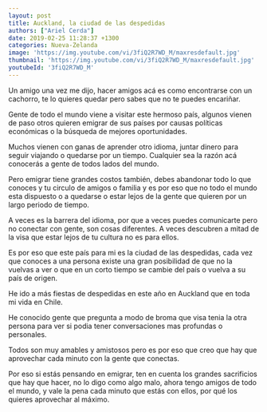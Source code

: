 ```yaml
---
layout: post
title: Auckland, la ciudad de las despedidas
authors: ["Ariel Cerda"]
date: 2019-02-25 11:28:37 +1300
categories: Nueva-Zelanda
image: 'https://img.youtube.com/vi/3fiQ2R7WD_M/maxresdefault.jpg'
thumbnail: 'https://img.youtube.com/vi/3fiQ2R7WD_M/maxresdefault.jpg'
youtubeId: '3fiQ2R7WD_M'
---
```

Un amigo una vez me dijo, hacer amigos acá es como encontrarse con un cachorro, te lo quieres quedar pero sabes que no te puedes encariñar.

Gente de todo el mundo viene a visitar este hermoso país, algunos vienen de paso otros quieren emigrar de sus países por causas políticas económicas o la búsqueda de mejores oportunidades.

Muchos vienen con ganas de aprender otro idioma, juntar dinero para seguir viajando o quedarse por un tiempo. Cualquier sea la razón acá conocerás a gente de todos lados del mundo.

Pero emigrar tiene grandes costos también, debes abandonar todo lo que conoces y tu circulo de amigos o familia y es por eso que no todo el mundo esta dispuesto o a quedarse o estar lejos de la gente que quieren por un largo periodo de tiempo.

A veces es la barrera del idioma, por que a veces puedes comunicarte pero no conectar con gente, son cosas diferentes. A veces descubren a mitad de la visa que estar lejos de tu cultura no es para ellos.

Es por eso que este país para mi es la ciudad de las despedidas, cada vez que conoces a una persona existe una gran posibilidad de que no la vuelvas a ver o que en un corto tiempo se cambie del país o vuelva a su país de origen.

He ido a más fiestas de despedidas en este año en Auckland que en toda mi vida en Chile.

He conocido gente que pregunta a modo de broma que visa tenia la otra persona para ver si podia tener conversaciones mas profundas o personales.

Todos son muy amables y amistosos pero es por eso que creo que hay que aprovechar cada minuto con la gente que conectas.

Por eso si estás pensando en emigrar, ten en cuenta los grandes sacrificios que hay que hacer, no lo digo como algo malo, ahora tengo amigos de todo el mundo, y vale la pena cada minuto que estás con ellos, por qué los quieres aprovechar al máximo.